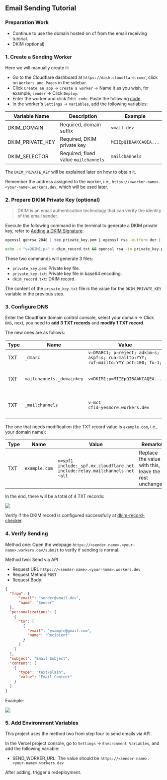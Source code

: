 ## Email Sending Tutorial

### Preparation Work

- Continue to use the domain hosted on cf from the email receiving tutorial.
- DKIM (optional)

### 1. Create a Sending Worker

Here we will manually create it:

- Go to the Cloudflare dashboard at `https://dash.cloudflare.com/`, click on `Workers and Pages` in the sidebar.
- Click `Create an app` -> `Create a worker` -> Name it as you wish, for example, `sender` -> Click `Deploy`.
- Enter the worker and click `Edit code`. Paste the following [code](/docs/send-worker.js)
- In the worker's `Settings` -> `Variables`, add the following variables:

| Variable Name    | Description                          | Example               |
| ---------------- | ------------------------------------ | --------------------- |
| DKIM_DOMAIN      | Required, domain suffix              | `vmail.dev`           |
| DKIM_PRIVATE_KEY | Required, DKIM private key           | `MIIEpQIBAAKCAQEA...` |
| DKIM_SELECTOR    | Required, fixed value `mailchannels` | `mailchannels`        |

The `DKIM_PRIVATE_KEY` will be explained later on how to obtain it.

Remember the address assigned to the worker, i.e., `https://<worker-name>.<your-name>.workers.dev`, which will be used later.

### 2. Prepare DKIM Private Key (optional)

> DKIM is an email authentication technology that can verify the identity of the email sender.

Execute the following command in the terminal to generate a DKIM private key, refer to [Adding a DKIM Signature](https://support.mailchannels.com/hc/en-us/articles/7122849237389-Adding-a-DKIM-Signature):

```bash
openssl genrsa 2048 | tee private_key.pem | openssl rsa -outform der | openssl base64 -A > private_key.txt

echo -n "v=DKIM1;p=" > dkim_record.txt && openssl rsa -in private_key.pem -pubout -outform der | openssl base64 -A >> dkim_record.txt
```

These two commands will generate 3 files:

- `private_key.pem`: Private key file.
- `private_key.txt`: Private key file in base64 encoding.
- `dkim_record.txt`: DKIM record.

The content of the `private_key.txt` file is the value for the `DKIM_PRIVATE_KEY` variable in the previous step.

### 3. Configure DNS

Enter the Cloudflare domain control console, select your domain -> Click `DNS`, next, you need to **add 3 TXT records** and **modify 1 TXT record**.

The new ones are as follows:

| Type | Name                      | Value                                                                                | Remarks                                                |
| ---- | ------------------------- | ------------------------------------------------------------------------------------ | ------------------------------------------------------ |
| TXT  | `_dmarc`                  | `v=DMARC1; p=reject; adkim=s; aspf=s; rua=mailto:YYY; ruf=mailto:YYY pct=100; fo=1;` | Fixed value                                            |
| TXT  | `mailchannels._domainkey` | `v=DKIM1;p=MIIEpQIBAAKCAQEA...`                                                      | The value is the content of the `dkim_record.txt` file |
| TXT  | `_mailchannels`           | `v=mc1 cfid=yesmore.workers.dev`                                                     | Replace yesmore with your account name                 |

The one that needs modification (the TXT record value is `example.com`, i.e., your domain name):

| Type | Name          | Value                                                                       | Remarks                                               |
| ---- | ------------- | --------------------------------------------------------------------------- | ----------------------------------------------------- |
| TXT  | `example.com` | `v=spf1 include:_spf.mx.cloudflare.net include:relay.mailchannels.net ~all` | Replace the value with this, leave the rest unchanged |

In the end, there will be a total of 4 TXT records:

![](https://img.inke.app/file/b7422917c667de620ae95.png)

Verify if the DKIM record is configured successfully at [dkim-record-checker](https://dmarcly.com/tools/dkim-record-checker).

### 4. Verify Sending

Method one: Open the webpage `https://<sender-name>.<your-name>.workers.dev/submit` to verify if sending is normal.

Method two: Send via API

- Request URL `https://<sender-name>.<your-name>.workers.dev`
- Request Method `POST`
- Request Body:

```json
{
  "from": {
      "email": "sender@vmail.dev",
      "name": "Sender"
  },
  "personalizations": [
    {
      "to": [
        {
          "email": "example@gmail.com",
          "name": "Recipient"
        }
      ]
    }
  ],
  "subject": "Email Subject",
  "content": [
    {
      "type": "text/plain",
      "value": "Email Content"
    }
  ]
}
```

Example:

![](https://img.inke.app/file/1f6f3ab53aff9a1855475.png)

### 5. Add Environment Variables

This project uses the method two from step four to send emails via API.

In the Vercel project console, go to `Settings` -> `Environment Variables`, and add the following variable:

- SEND_WORKER_URL: The value should be `https://<sender-name>.<your-name>.workers.dev`

After adding, trigger a redeployment.